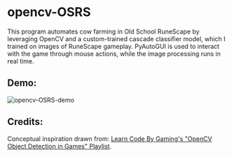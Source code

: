 # opencv-OSRS
This program automates cow farming in Old School RuneScape by leveraging OpenCV and a custom-trained cascade classifier model, which I trained on images of RuneScape gameplay. PyAutoGUI is used to interact with the game through mouse actions, while the image processing runs in real time.

## Demo:
![opencv-OSRS-demo](img/opencv-OSRS-demo.gif)

## Credits:
Conceptual inspiration drawn from: [Learn Code By Gaming's "OpenCV Object Detection in Games" Playlist](https://www.youtube.com/watch?v=KecMlLUuiE4&list=PL1m2M8LQlzfKtkKq2lK5xko4X-8EZzFPI).